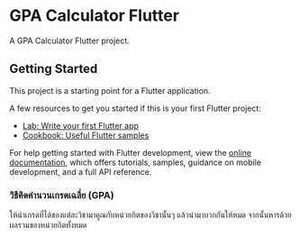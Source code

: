 # GPA Calculator Flutter

A GPA Calculator Flutter project.

## Getting Started

This project is a starting point for a Flutter application.

A few resources to get you started if this is your first Flutter project:

- [Lab: Write your first Flutter app](https://docs.flutter.dev/get-started/codelab)
- [Cookbook: Useful Flutter samples](https://docs.flutter.dev/cookbook)

For help getting started with Flutter development, view the
[online documentation](https://docs.flutter.dev/), which offers tutorials,
samples, guidance on mobile development, and a full API reference.

### วิธีคิดคำนวนเกรดเฉลี่ย (GPA)
ให้นำเกรดที่ได้ของแต่ละวิชามาคูณกับหน่วยกิตของวิชานั้นๆ แล้วนำมาบวกกันให้หมด 
จากนั้นหารด้วยผลรวมของหน่วยกิตทั้งหมด